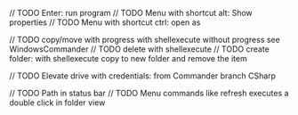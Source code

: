 // TODO Enter: run program
// TODO Menu with shortcut alt: Show properties
// TODO Menu with shortcut ctrl: open as

// TODO copy/move with progress with shellexecute without progress see WindowsCommander
// TODO delete with shellexecute
// TODO create folder: with shellexecute copy to new folder and remove the item

// TODO Elevate drive with credentials: from Commander branch CSharp

// TODO Path in status bar
// TODO Menu commands like refresh executes a double click in folder view